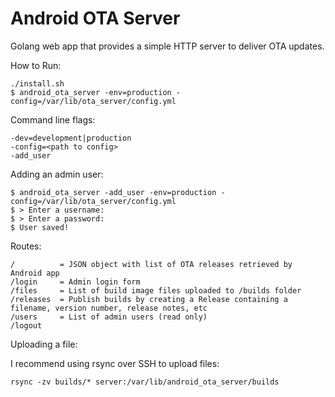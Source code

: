 # Android OTA Server

Golang web app that provides a simple HTTP server to deliver OTA updates.

How to Run:

    ./install.sh
    $ android_ota_server -env=production -config=/var/lib/ota_server/config.yml

Command line flags:

    -dev=development|production
    -config=<path to config>
    -add_user

Adding an admin user:

    $ android_ota_server -add_user -env=production -config=/var/lib/ota_server/config.yml
    $ > Enter a username:
    $ > Enter a password:
    $ User saved!

Routes:

    /          = JSON object with list of OTA releases retrieved by Android app
    /login     = Admin login form
    /files     = List of build image files uploaded to /builds folder
    /releases  = Publish builds by creating a Release containing a filename, version number, release notes, etc
    /users     = List of admin users (read only)
    /logout

Uploading a file:

I recommend using rsync over SSH to upload files:

    rsync -zv builds/* server:/var/lib/android_ota_server/builds
